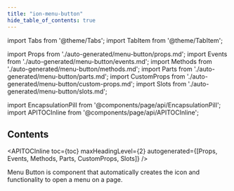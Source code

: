 ```yaml
---
title: "ion-menu-button"
hide_table_of_contents: true
---
```

import Tabs from '@theme/Tabs';
import TabItem from '@theme/TabItem';

import Props from './auto-generated/menu-button/props.md';
import Events from './auto-generated/menu-button/events.md';
import Methods from './auto-generated/menu-button/methods.md';
import Parts from './auto-generated/menu-button/parts.md';
import CustomProps from './auto-generated/menu-button/custom-props.md';
import Slots from './auto-generated/menu-button/slots.md';

<head>
  <title>Menu Button | ion-menu-button to Open an App Menu on A Page</title>
  <meta name="description" content="Menu Button is component that automatically creates the icon and functionality to open a menu on an app page. Read to learn more about ion-menu-button." />
</head>

import EncapsulationPill from '@components/page/api/EncapsulationPill';
import APITOCInline from '@components/page/api/APITOCInline';

<EncapsulationPill type="shadow" />

<h2 className="table-of-contents__title">Contents</h2>

<APITOCInline
  toc={toc}
  maxHeadingLevel={2}
  autogenerated={[Props, Events, Methods, Parts, CustomProps, Slots]}
/>



Menu Button is component that automatically creates the icon and functionality to open a menu on a page.




<Props />
<Events />
<Methods />
<Parts />
<CustomProps />
<Slots />